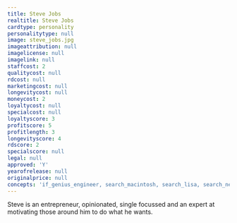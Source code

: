 ```yaml
---
title: Steve Jobs
realtitle: Steve Jobs
cardtype: personality
personalitytype: null
image: steve_jobs.jpg
imageattribution: null
imagelicense: null
imagelink: null
staffcost: 2
qualitycost: null
rdcost: null
marketingcost: null
longevitycost: null
moneycost: 2
loyaltycost: null
specialcost: null
loyaltyscore: 3
profitscore: 5
profitlength: 3
longevityscore: 4
rdscore: 2
specialscore: null
legal: null
approved: 'Y'
yearofrelease: null
originalprice: null
concepts: 'if_genius_engineer, search_macintosh, search_lisa, search_next_computer, free'
---
```


Steve is an entrepreneur, opinionated, single focussed and an expert at motivating those around him to do what he wants.
